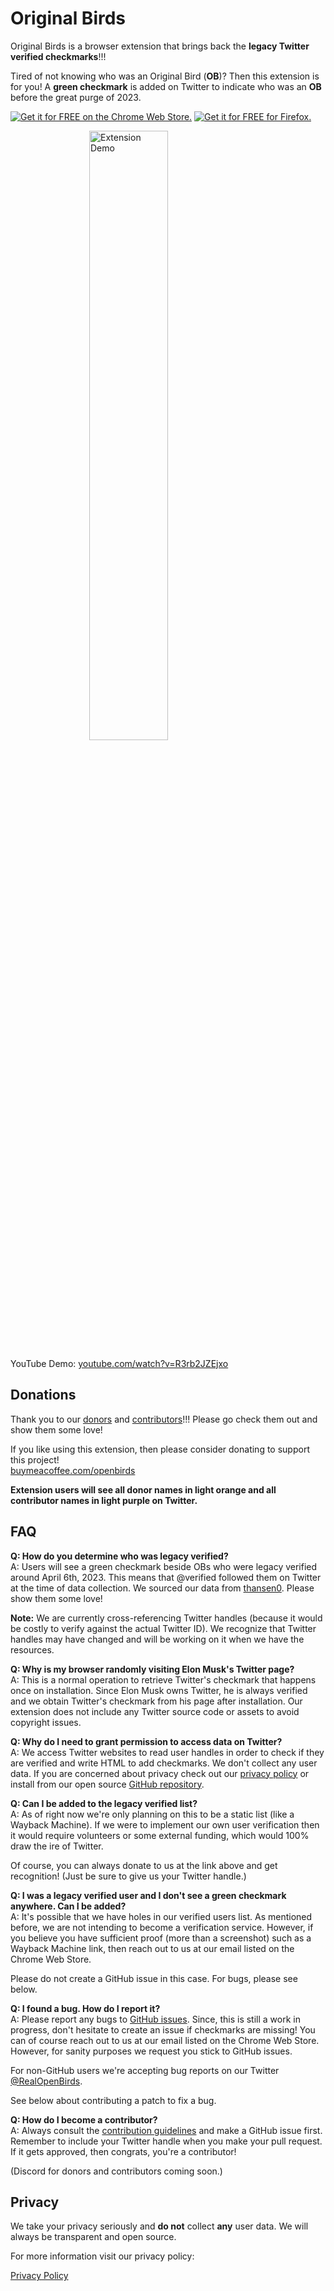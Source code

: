# Original Birds

Original Birds is a browser extension that brings back the **legacy Twitter verified checkmarks**!!!

Tired of not knowing who was an Original Bird (**OB**)? Then this extension is for you! A **green checkmark** is added on Twitter to indicate who was an **OB** before the great purge of 2023.

<a href="https://chrome.google.com/webstore/detail/original-birds/chhgbpmapfgibdoimakecicdlhhmkpjn" style="display: inline"><img src="https://chromestone.github.io/OriginalBirds/images/chrome.png" alt="Get it for FREE on the Chrome Web Store."></a>
<a href="https://addons.mozilla.org/en-US/firefox/addon/original-birds/" style="display: inline"><img src="https://chromestone.github.io/OriginalBirds/images/firefox.webp" alt="Get it for FREE for Firefox."></a>

<img src="https://chromestone.github.io/OriginalBirds/images/reynolds.png" alt="Extension Demo" style="width: 50%;display: block;margin-left: auto;margin-right: auto">

YouTube Demo: [youtube.com/watch?v=R3rb2JZEjxo](https://www.youtube.com/watch?v=R3rb2JZEjxo)

## Donations

Thank you to our [donors](donors.md) and [contributors](contributors.md)!!! Please go check them out and show them some love!

If you like using this extension, then please consider donating to support this project!<br />
[buymeacoffee.com/openbirds](https://www.buymeacoffee.com/openbirds)

**Extension users will see all donor names in light orange and all contributor names in light purple on Twitter.**

## FAQ

**Q: How do you determine who was legacy verified?**<br />
A: Users will see a green checkmark beside OBs who were legacy verified around April 6th, 2023. This means that @verified followed them on Twitter at the time of data collection. We sourced our data from [thansen0](https://github.com/thansen0/verified_twitters). Please show them some love!

**Note:** We are currently cross-referencing Twitter handles (because it would be costly to verify against the actual Twitter ID). We recognize that Twitter handles may have changed and will be working on it when we have the resources.

**Q: Why is my browser randomly visiting Elon Musk's Twitter page?**<br />
A: This is a normal operation to retrieve Twitter's checkmark that happens once on installation. Since Elon Musk owns Twitter, he is always verified and we obtain Twitter's checkmark from his page after installation. Our extension does not include any Twitter source code or assets to avoid copyright issues.

**Q: Why do I need to grant permission to access data on Twitter?**<br />
A: We access Twitter websites to read user handles in order to check if they are verified and write HTML to add checkmarks. We don't collect any user data. If you are concerned about privacy check out our [privacy policy](privacy.md) or install from our open source [GitHub repository](https://github.com/chromestone/OriginalBirds).

**Q: Can I be added to the legacy verified list?**<br />
A: As of right now we're only planning on this to be a static list (like a Wayback Machine). If we were to implement our own user verification then it would require volunteers or some external funding, which would 100% draw the ire of Twitter.

Of course, you can always donate to us at the link above and get recognition! (Just be sure to give us your Twitter handle.)

**Q: I was a legacy verified user and I don't see a green checkmark anywhere. Can I be added?**<br />
A: It's possible that we have holes in our verified users list. As mentioned before, we are not intending to become a verification service. However, if you believe you have sufficient proof (more than a screenshot) such as a Wayback Machine link, then reach out to us at our email listed on the Chrome Web Store.

Please do not create a GitHub issue in this case. For bugs, please see below.

**Q: I found a bug. How do I report it?**<br />
A: Please report any bugs to [GitHub issues](https://github.com/chromestone/OriginalBirds/issues). Since, this is still a work in progress, don't hesitate to create an issue if checkmarks are missing! You can of course reach out to us at our email listed on the Chrome Web Store. However, for sanity purposes we request you stick to GitHub issues.

For non-GitHub users we're accepting bug reports on our Twitter [@RealOpenBirds](https://twitter.com/RealOpenBirds).

See below about contributing a patch to fix a bug.

**Q: How do I become a contributor?**<br />
A: Always consult the [contribution guidelines](https://github.com/chromestone/OriginalBirds/blob/main/CONTRIBUTING.md) and make a GitHub issue first. Remember to include your Twitter handle when you make your pull request. If it gets approved, then congrats, you're a contributor!

(Discord for donors and contributors coming soon.)

## Privacy

We take your privacy seriously and **do not** collect **any** user data. We will always be transparent and open source.

For more information visit our privacy policy:

[Privacy Policy](privacy.md)
